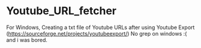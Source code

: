 # Youtube_URL_fetcher
For Windows, Creating a txt file of Youtube URLs after using Youtube Export (https://sourceforge.net/projects/youtubeexport/)
No grep on windows :( and i was bored.
